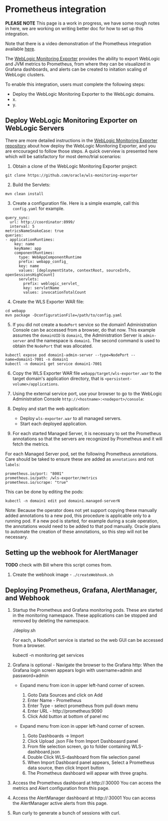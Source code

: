# Prometheus integration

**PLEASE NOTE** This page is a work in progress, we have some rough notes in here, we are working on writing better doc for how to set up this integration.

Note that there is a video demonstration of the Prometheus integration available [here](https://youtu.be/D7KWVXzzqx8).

The [WebLogic Monitoring Exporter](https://github.com/oracle/weblogic-monitoring-exporter) provides the ability to export WebLogic and JVM metrics to Prometheus, from where they can be visualized in Grafana dashboards, and alerts can be created to initation scaling of WebLogic clusters.

To enable this integration, users must complete the following steps:

* Deploy the WebLogic Monitoring Exporter to the WebLogic domains.
* x.
* y.


## Deploy WebLogic Monitoring Exporter on WebLogic Servers

There are more detailed instructions in the [WebLogic Monitoring Exporter repository](https://github.com/oracle/wls-monitoring-exporter) about how deploy the WebLogic Monitoring Exporter, and you are encouraged to follow those steps.  A quick overview is presented here which will be satisfactory for most demo/trial scenarios:

1. Obtain a clone of the WebLogic Monitoring Exporter project:

```
git clone https://github.com/oracle/wls-monitoring-exporter
```

2. Build the Servlets:

```
mvn clean install
```

3. Create a configuration file.  Here is a simple example, call this `config.yaml` for example.

```
query_sync:
  url: http://coordinator:8999/
  interval: 5
metricsNameSnakeCase: true
queries:
- applicationRuntimes:
    key: name
    keyName: app
    componentRuntimes:
      type: WebAppComponentRuntime
      prefix: webapp_config_
      key: name
      values: [deploymentState, contextRoot, sourceInfo, openSessionsHighCount]
      servlets:
        prefix: weblogic_servlet_
        key: servletName
        values: invocationTotalCount
```

4. Create the WLS Exporter WAR file:

```
cd webapp
mvn package -DconfigurationFile=/path/to/config.yaml
```

5. If you did not create a `NodePort` service so the domain1 Administration Console can be accessed from a browser, do that now.  This example assumes the `domainUID` is `domain1`, the Administration Server is `admin-server` and the namespace is `domain1`.  The second command is used to obtain the `NodePort` that was allocated.

```
kubectl expose pod domain1-admin-server --type=NodePort --name=domain1-7001 -n domain1
kubectl -n domain1 get service domain1-7001
```

6. Copy the WLS Exporter WAR file `webapp/target/wls-exporter.war` to the target domain's application directory, that is `<persistent-volume>/applications`.

7. Using the external service port, use your browser to go to the WebLogic Administration Console `http://<hostname>:<nodeport>/console`:

8. Deploy and start the web application:

   - Deploy `wls-exporter.war` to all managed servers.
   - Start each deployed application.

9. For each started Managed Server, it is necessary to set the Prometheus annotations
   so that the servers are recognized by Prometheus and it will fetch the metrics.

For each Managed Server pod, set the following Prometheus annotations.  Care should be taked to ensure these are added as `annotations` and not `labels`:

```
prometheus.io/port: "8001"
prometheus.io/path: /wls-exporter/metrics
prometheus.io/scrape: "true"
```

This can be done by editing the pods:

```
kubectl -n domain1 edit pod domain1.managed-serverN
```

Note:  Because the operator does not yet support copying these manually added annotations to a new pod, this procedure is applicable only to a running pod.  If a new pod is started, for example during a scale operation, the annotations would need to be added to that pod manually. Oracle plans to automate the creation of these annotations, so this step will not be necessary.

## Setting up the webhook for AlertManager

**TODO** check with Bill where this script comes from.

1. Create the webhook image - `./createWebhook.sh`

## Deploying Prometheus, Grafana, AlertManager, and Webhook

1. Startup the Prometheus and Grafana monitoring pods. These are started in the
   monitoring namespace. These applications can be stopped and removed by deleting
   the namespace.

   ./deploy.sh

   For each, a NodePort service is started so the web GUI can be accessed from a
   browser.

   kubectl -n monitoring get services

2. Grafana is optional - Navigate the browser to the Grafana http:<host><nodePort>  When the Grafana login screen appears
   login with username=admin and password=admin

   - Expand menu from icon in upper left-hand corner of screen.
     1. Goto Data Sources and click on Add
     2. Enter Name - Prometheus
     3. Enter Type - select prometheus from pull down menu
     4. Enter URL  - http://prometheus:9090
     5. Click Add button at bottom of panel mc

   - Expand menu from icon in upper left-hand corner of screen.
     1. Goto Dashboards -> Import
     2. Click Upload .json File from Import Dashboasrd panel
     3. From file selection screen, go to folder containing WLS-dashboard.json
     4. Double Click WLS-dashboard from file selection panel
     5. When Import Dashboard panel appears, Select a Prometheus data source, then click Import button
     6. The Prometheus dashboard will appear with three graphs.

3. Access the Prometheus dashboard at http://<host>:30000
   You can access the metrics and Alert configuration from this page.

4. Access the AlertManager dashboard at http://<host>:30001
   You can access the AlertManager active alerts from this page.

5. Run curly <host> to generate a bunch of sessions with curl.    
